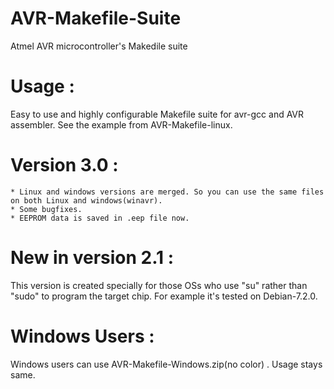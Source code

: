 AVR-Makefile-Suite
==================

Atmel AVR microcontroller's Makedile suite


Usage :
=======

Easy to use and highly configurable Makefile suite
for avr-gcc and AVR assembler. See the example from AVR-Makefile-linux.


Version 3.0 :
=============

	* Linux and windows versions are merged. So you can use the same files on both Linux and windows(winavr).
	* Some bugfixes.
	* EEPROM data is saved in .eep file now.


New in version 2.1 :
====================

This version is created specially for those OSs who use "su" rather than "sudo"
to program the target chip. For example it's tested on Debian-7.2.0. 


Windows Users : 
===============

Windows users can use AVR-Makefile-Windows.zip(no color) . Usage stays same. 

